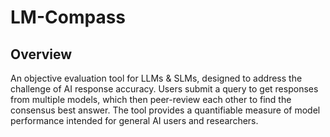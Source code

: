 # LM-Compass

## Overview

An objective evaluation tool for LLMs &amp; SLMs, designed to address the challenge of AI response accuracy. Users submit a query to get responses from multiple models, which then peer-review each other to find the consensus best answer. The tool provides a quantifiable measure of model performance intended for general AI users and researchers.